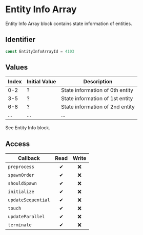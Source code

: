 # Entity Info Array

Entity Info Array block contains state information of entities.

## Identifier

```ts
const EntityInfoArrayId = 4103
```

## Values

| Index | Initial Value | Description                     |
| ----- | ------------- | ------------------------------- |
| 0-2   | ?             | State information of 0th entity |
| 3-5   | ?             | State information of 1st entity |
| 6-8   | ?             | State information of 2nd entity |
| ...   | ...           | ...                             |

See Entity Info block.

## Access

| Callback           | Read | Write |
| ------------------ | :--: | :---: |
| `preprocess`       |  ✔   |  ❌   |
| `spawnOrder`       |  ✔   |  ❌   |
| `shouldSpawn`      |  ✔   |  ❌   |
| `initialize`       |  ✔   |  ❌   |
| `updateSequential` |  ✔   |  ❌   |
| `touch`            |  ✔   |  ❌   |
| `updateParallel`   |  ✔   |  ❌   |
| `terminate`        |  ✔   |  ❌   |
